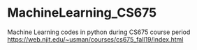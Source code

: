 # MachineLearning_CS675
Machine Learning codes in python during CS675 course period
https://web.njit.edu/~usman/courses/cs675_fall19/index.html
